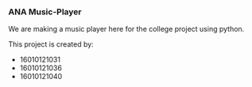 ### ANA Music-Player

We are making a music player here for the college project using python.

This project is created by:
- 16010121031
- 16010121036
- 16010121040
